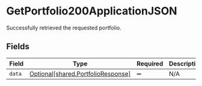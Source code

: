 # GetPortfolio200ApplicationJSON

Successfully retrieved the requested portfolio.


## Fields

| Field                                                                          | Type                                                                           | Required                                                                       | Description                                                                    |
| ------------------------------------------------------------------------------ | ------------------------------------------------------------------------------ | ------------------------------------------------------------------------------ | ------------------------------------------------------------------------------ |
| `data`                                                                         | [Optional[shared.PortfolioResponse]](../../models/shared/portfolioresponse.md) | :heavy_minus_sign:                                                             | N/A                                                                            |